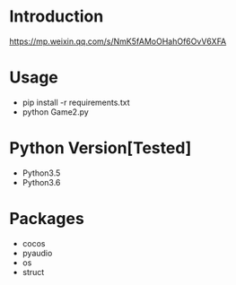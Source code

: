# Introduction
https://mp.weixin.qq.com/s/NmK5fAMoOHahOf6OvV6XFA

# Usage
- pip install -r requirements.txt
- python Game2.py


# Python Version[Tested]
- Python3.5
- Python3.6

# Packages
- cocos
- pyaudio
- os
- struct